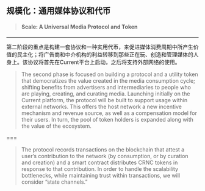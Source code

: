 ## 规模化：通用媒体协议和代币

> #### Scale: A Universal Media Protocol and Token

---

第二阶段的重点是构建一套协议和一种实用代币，来促进媒体消费周期中所产生价值的民主化；将广告商和中介机构的利益转移到那些正在玩、创造和管理媒体的人身上。该协议将首先在Current平台上启动，之后将支持外部网络的使用。

> The second phase is focused on building a protocol and a utility token that democratizes the value created in the media consumption cycle; shifting benefits from advertisers and intermediaries to people who are playing, creating, and curating media. Launching initially on the Current platform, the protocol will be built to support usage within external networks. This offers the host network a new incentive mechanism and revenue source, as well as a compensation model for their users. In turn, the pool of token holders is expanded along with the value of the ecosystem.

===

> The protocol records transactions on the blockchain that attest a user’s contribution to the network \(by consumption, or by curation and creation\) and a smart contract distributes CRNC tokens in response to that contribution. In order to handle the scalability bottlenecks, while maintaining trust within transactions, we will consider “state channels.”



